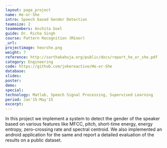 ```yaml
---
layout: page_project
name: He-or-She
intro: Speech based Gender Detection
teamsize: 2
teammembers: Anchita Goel
guide: Dr. Richa Singh
course: Pattern Recognition (Minor)
_url: 
projectimage: heorshe.png
weight: 7
reference: http://sarthakahuja.org/public/docs/report_he_or_she.pdf
category: Engineering
code: https://github.com/jokereactive/He-or-She
database:
slides: 
poster: 
demo: 
special:
technology: Matlab, Speech Signal Processing, Supervised Learning
period: Jan'15-May'15
excerpt: 
---
```

In this project we implement a system to detect the gender of the speaker based on various features like MFCC, pitch, short-time energy, energy entropy, zero-crossing rate and spectral centroid. We also implemented an android application for the same and report a detailed evaluation of the results on a public dataset.